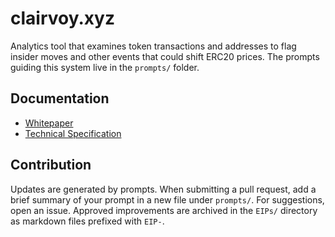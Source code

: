 # clairvoy.xyz

Analytics tool that examines token transactions and addresses to flag insider moves and other events that could shift ERC20 prices. The prompts guiding this system live in the `prompts/` folder.

## Documentation
- [Whitepaper](docs/whitepaper.md)
- [Technical Specification](docs/technical-spec.md)

## Contribution
Updates are generated by prompts. When submitting a pull request, add a brief summary of your prompt in a new file under `prompts/`. For suggestions, open an issue. Approved improvements are archived in the `EIPs/` directory as markdown files prefixed with `EIP-`.

